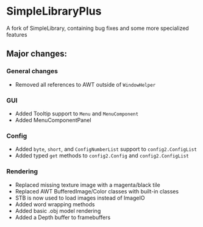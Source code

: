 # SimpleLibraryPlus
A fork of SimpleLibrary, containing bug fixes and some more specialized features

## Major changes:
### General changes
- Removed all references to AWT outside of `WindowHelper`
### GUI
- Added Tooltip support to `Menu` and `MenuComponent`
- Added MenuComponentPanel
### Config
- Added `byte`, `short`, and `ConfigNumberList` support to `config2.ConfigList`
- Added typed `get` methods to `config2.Config` and `config2.ConfigList`
### Rendering
- Replaced missing texture image with a magenta/black tile
- Replaced AWT BufferedImage/Color classes with built-in classes
- STB is now used to load images instead of ImageIO
- Added word wrapping methods
- Added basic .obj model rendering
- Added a Depth buffer to framebuffers